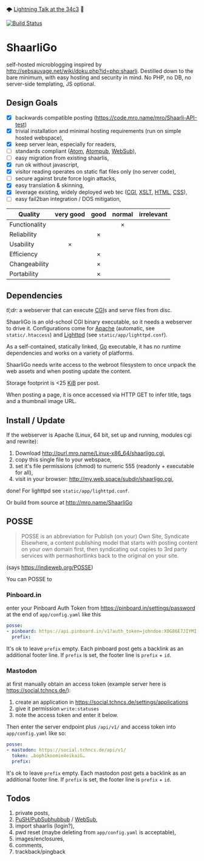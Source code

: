 
🌩 [Lightning Talk at the 34c3](https://events.ccc.de/congress/2017/wiki/Lightning:ShaarliGo:_self-hosted_microblogging) 🚀

[![Build Status](https://travis-ci.org/mro/ShaarliGo.svg?branch=master)](https://travis-ci.org/mro/ShaarliGo)

# ShaarliGo

self-hosted microblogging inspired by
http://sebsauvage.net/wiki/doku.php?id=php:shaarli. Destilled down to the bare
minimum, with easy hosting and security in mind. No PHP, no DB, no server-side
templating, JS optional.

## Design Goals

- [x] backwards compatible posting (https://code.mro.name/mro/Shaarli-API-test)
- [x] trivial installation and minimal hosting requirements (run on simple hosted webspace),
- [x] keep server lean, especially for readers,
- [ ] standards compliant ([Atom](https://tools.ietf.org/html/rfc4287),
  [Atompub](https://tools.ietf.org/html/rfc5023),
  [WebSub](https://www.w3.org/TR/websub/)),
- [ ] easy migration from existing shaarlis,
- [x] run ok without javascript,
- [x] visitor reading operates on static flat files only (no server code),
- [ ] secure against brute force login attacks,
- [x] easy translation & skinning,
- [x] leverage existing, widely deployed web tec ([CGI](https://tools.ietf.org/html/rfc3875), [XSLT](https://www.w3.org/TR/xslt-10/),
  [HTML](https://www.w3.org/TR/xhtml11/), [CSS](https://www.w3.org/TR/CSS/)),
- [ ] easy fail2ban integration / DOS mitigation,

| Quality         | very good | good | normal | irrelevant |
|-----------------|:---------:|:----:|:------:|:----------:|
| Functionality   |           |      |    ×   |            |
| Reliability     |           |  ×   |        |            |
| Usability       |     ×     |      |        |            |
| Efficiency      |           |  ×   |        |            |
| Changeability   |           |  ×   |        |            |
| Portability     |           |  ×   |        |            |

## Dependencies

_tl;dr:_ a webserver that can execute [CGI](https://tools.ietf.org/html/rfc3875)s and serve files
from disc.

ShaarliGo is an old-school CGI binary executable, so it needs a webserver to drive it.
Configurations come for [Apache](http://httpd.apache.org/) (automatic, see `static/.htaccess`) and
[Lighttpd](http://www.lighttpd.net/) (see `static/app/lighttpd.conf`).

As a self-contained, statically linked, [Go](https://golang.org/) executable, it has no runtime
dependencies and works on a variety of platforms.

ShaarliGo needs write access to the webroot filesystem to once unpack the web assets and when posting
update the content.

Storage footprint is <25 [KiB](https://en.wikipedia.org/wiki/Kibibyte) per post.

When posting a page, it is once accessed via HTTP GET to infer title, tags and a thumbnail image
URL.

## Install / Update

If the webserver is Apache (Linux, 64 bit, set up and running, modules cgi and
rewrite):

1. Download http://purl.mro.name/Linux-x86_64/shaarligo.cgi,
2. copy this single file to your webspace,
3. set it's file permissions (chmod) to numeric 555 (readonly + executable for all),
4. visit in your browser: http://my.web.space/subdir/shaarligo.cgi,

done! For lighttpd see `static/app/lighttpd.conf`.

Or build from source at http://mro.name/ShaarliGo

## POSSE

> POSSE is an abbreviation for Publish (on your) Own Site, Syndicate Elsewhere, a
> content publishing model that starts with posting content on your own domain
> first, then syndicating out copies to 3rd party services with permashortlinks
> back to the original on your site.

(says https://indieweb.org/POSSE)

You can POSSE to

### Pinboard.in

enter your Pinboard Auth Token from https://pinboard.in/settings/password at the
end of `app/config.yaml` like this

```yaml
posse:
- pinboard: https://api.pinboard.in/v1?auth_token=johndoe:XOG86E7JIYMI
  prefix:
```

It's ok to leave `prefix` empty. Each pinboard post gets a backlink as an
additional footer line. If `prefix` is set, the footer line is `prefix` + `id`.

### Mastodon

at first manually obtain an access token (example server here is
https://social.tchncs.de/):

1. create an application in https://social.tchncs.de/settings/applications
2. give it permission `write:statuses`
3. note the access token and enter it below.

Then enter the server endpoint plus `/api/v1/` and access token into
`app/config.yaml` like so:

```yaml
posse:
- mastodon: https://social.tchncs.de/api/v1/
  token: …boph1koomie4eikaiG…
  prefix:
```

It's ok to leave `prefix` empty. Each mastodon post gets a backlink as an
additional footer line. If `prefix` is set, the footer line is `prefix` + `id`.

## Todos

1. private posts,
2. [PuSH/PubSubhubbub](https://github.com/pubsubhubbub/pubsubhubbub) / [WebSub](https://www.w3.org/TR/websub/),
3. import shaarlis (login?),
4. pwd reset (maybe deleting from `app/config.yaml` is acceptable),
5. images/enclosures,
7. comments,
8. trackback/pingback

